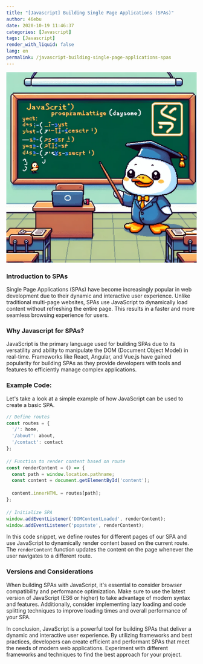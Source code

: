 ```yaml
---
title: "[Javascript] Building Single Page Applications (SPAs)"
author: 46ebu
date: 2020-10-19 11:46:37 
categories: [Javascript]
tags: [Javascript]
render_with_liquid: false
lang: en
permalink: /javascript-building-single-page-applications-spas
---
```


![Intro](/assets/img/post/javascript.png)
### Introduction to SPAs
Single Page Applications (SPAs) have become increasingly popular in web development due to their dynamic and interactive user experience. Unlike traditional multi-page websites, SPAs use JavaScript to dynamically load content without refreshing the entire page. This results in a faster and more seamless browsing experience for users.

### Why Javascript for SPAs?
JavaScript is the primary language used for building SPAs due to its versatility and ability to manipulate the DOM (Document Object Model) in real-time. Frameworks like React, Angular, and Vue.js have gained popularity for building SPAs as they provide developers with tools and features to efficiently manage complex applications.

### Example Code: 
Let's take a look at a simple example of how JavaScript can be used to create a basic SPA. 

```javascript
// Define routes
const routes = {
  '/': home,
  '/about': about,
  '/contact': contact
};

// Function to render content based on route
const renderContent = () => {
  const path = window.location.pathname;
  const content = document.getElementById('content');
  
  content.innerHTML = routes[path];
};

// Initialize SPA
window.addEventListener('DOMContentLoaded', renderContent);
window.addEventListener('popstate', renderContent);

```

In this code snippet, we define routes for different pages of our SPA and use JavaScript to dynamically render content based on the current route. The `renderContent` function updates the content on the page whenever the user navigates to a different route.

### Versions and Considerations
When building SPAs with JavaScript, it's essential to consider browser compatibility and performance optimization. Make sure to use the latest version of JavaScript (ES6 or higher) to take advantage of modern syntax and features. Additionally, consider implementing lazy loading and code splitting techniques to improve loading times and overall performance of your SPA.

In conclusion, JavaScript is a powerful tool for building SPAs that deliver a dynamic and interactive user experience. By utilizing frameworks and best practices, developers can create efficient and performant SPAs that meet the needs of modern web applications. Experiment with different frameworks and techniques to find the best approach for your project.